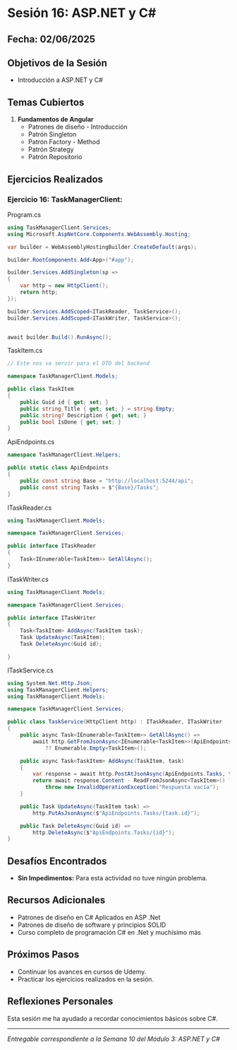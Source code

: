 # Sesión 16: ASP.NET y C#

## Fecha: 02/06/2025

## Objetivos de la Sesión

- Introducción a ASP.NET y C#

## Temas Cubiertos

1. **Fundamentos de Angular**
   - Patrones de diseño - Introducción
   - Patrón Singleton
   - Patrón Factory - Method
   - Patrón Strategy
   - Patrón Repositorio

## Ejercicios Realizados

### Ejercicio 16: TaskManagerClient: 

Program.cs
```c#
using TaskManagerClient.Services;
using Microsoft.AspNetCore.Components.WebAssembly.Hosting;

var builder = WebAssemblyHostingBuilder.CreateDefault(args);

builder.RootComponents.Add<App>("#app");

builder.Services.AddSingleton(sp =>
{
    var http = new HttpClient();
    return http;
});

builder.Services.AddScoped<ITaskReader, TaskService>();
builder.Services.AddScoped<ITaskWriter, TaskService>();


await builder.Build().RunAsync();
```

TaskItem.cs
```cs
// Este nos va servir para el DTO del backend

namespace TaskManagerClient.Models;

public class TaskItem
{
    public Guid id { get; set; }
    public string Title { get; set; } = string.Empty;
    public string? Description { get; set; }
    public bool IsDone { get; set; }
}
```

ApiEndpoints.cs
```cs
namespace TaskManagerClient.Helpers;

public static class ApiEndpoints
{
    public const string Base = "http://localhost:5244/api";
    public const string Tasks = $"{Base}/Tasks";
}
```

ITaskReader.cs
```cs
using TaskManagerClient.Models;

namespace TaskManagerClient.Services;

public interface ITaskReader
{
    Task<IEnumerable<TaskItem>> GetAllAsync();
}
```

ITaskWriter.cs
```c# 
using TaskManagerClient.Models;

namespace TaskManagerClient.Services;

public interface ITaskWriter
{
    Task<TaskItem> AddAsync(TaskItem task);
    Task UpdateAsync(TaskItem);
    Task DeleteAsync(Guid id);

}
```

ITaskService.cs
```c# 
using System.Net.Http.Json;
using TaskManagerClient.Helpers;
using TaskManagerClient.Models;

namespace TaskManagerClient.Services;

public class TaskService(HttpClient http) : ITaskReader, ITaskWriter
{
    public async Task<IEnumerable<TaskItem>> GetAllAsync() =>
        await http.GetFromJsonAsync<IEnumerable<TaskItem>>(ApiEndpoints)
            ?? Enumerable.Empty<TaskItem>();

    public async Task<TaskItem> AddAsync(TaskItem, task)
    {
        var response = await http.PostAtJsonAsync(ApiEndpoints.Tasks, task);
        return await response.Content - ReadFromJsonAsync<TaskItem>() ??
            throw new InvalidOperationException("Respuesta vacía");
    }

    public Task UpdateAsync(TaskItem task) =>
        http.PutAsJsonAsync($"ApiEndpoints.Tasks/{task.id}");

    public Task DeleteAsync(Guid id) =>
        http.DeleteAsync($"ApiEndpoints.Tasks/{id}");
}
```



## Desafíos Encontrados

- **Sin Impedimentos:** Para esta actividad no tuve ningún problema. 

## Recursos Adicionales

- Patrones de diseño en C# Aplicados en ASP .Net
- Patrones de diseño de software y principios SOLID
- Curso completo de programación C# en .Net y muchísimo más

## Próximos Pasos

- Continuar los avances en cursos de Udemy. 
- Practicar los ejercicios realizados en la sesión.

## Reflexiones Personales

Esta sesión me ha ayudado a recordar conocimientos básicos sobre C#.

---

*Entregable correspondiente a la Semana 10 del Módulo 3: ASP.NET y C#*
